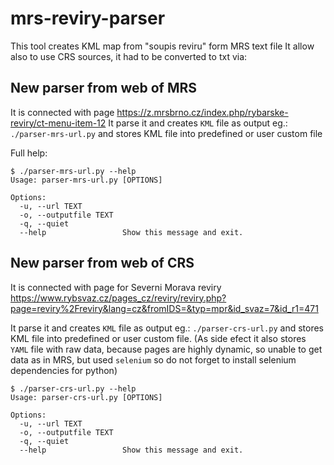 # mrs-reviry-parser
This tool creates KML map from "soupis reviru" form MRS text file 
It allow also to use CRS sources, it had to be converted to txt via:

## New parser from web of MRS
 It is connected with page https://z.mrsbrno.cz/index.php/rybarske-reviry/ct-menu-item-12
It parse it and creates `KML` file as output eg.: `./parser-mrs-url.py` and stores KML file into predefined or user custom file

Full help:
```commandline
$ ./parser-mrs-url.py --help
Usage: parser-mrs-url.py [OPTIONS]

Options:
  -u, --url TEXT
  -o, --outputfile TEXT
  -q, --quiet
  --help                 Show this message and exit.

```


## New parser from web of CRS
It is connected with page for Severni Morava reviry https://www.rybsvaz.cz/pages_cz/reviry/reviry.php?page=reviry%2Freviry&lang=cz&fromIDS=&typ=mpr&id_svaz=7&id_r1=471

It parse it and creates `KML` file as output eg.: `./parser-crs-url.py` and stores KML file into predefined or user custom file.
(As side efect it also stores `YAML` file with raw data, because pages are highly dynamic, so unable to get data as in MRS, but used `selenium` so do not forget to install selenium dependencies for python)

```commandline
$ ./parser-crs-url.py --help
Usage: parser-crs-url.py [OPTIONS]

Options:
  -u, --url TEXT
  -o, --outputfile TEXT
  -q, --quiet
  --help                 Show this message and exit.

```

